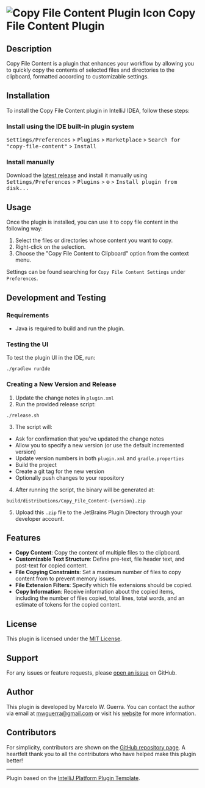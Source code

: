 [//]: # (![Build]&#40;https://github.com/mwguerra/copy-file-content/workflows/Build/badge.svg&#41;)

[//]: # ([![Version]&#40;https://img.shields.io/jetbrains/plugin/v/PLUGIN_ID.svg&#41;]&#40;https://plugins.jetbrains.com/plugin/PLUGIN_ID&#41;)

[//]: # ([![Downloads]&#40;https://img.shields.io/jetbrains/plugin/d/PLUGIN_ID.svg&#41;]&#40;https://plugins.jetbrains.com/plugin/PLUGIN_ID&#41;)

# ![Copy File Content Plugin Icon](src/main/resources/META-INF/pluginIcon.svg) Copy File Content Plugin

## Description
<!-- Plugin description -->
Copy File Content is a plugin that enhances your workflow by allowing you to quickly copy the contents of selected files and directories to the clipboard, formatted according to customizable settings.
<!-- Plugin description end -->

## Installation

To install the Copy File Content plugin in IntelliJ IDEA, follow these steps:

### Install using the IDE built-in plugin system

<kbd>Settings/Preferences</kbd> > <kbd>Plugins</kbd> > <kbd>Marketplace</kbd> > <kbd>Search for "copy-file-content"</kbd> >
<kbd>Install</kbd>

### Install manually

Download the [latest release](https://github.com/mwguerra/copy-file-content/releases/latest) and install it manually using
<kbd>Settings/Preferences</kbd> > <kbd>Plugins</kbd> > <kbd>⚙️</kbd> > <kbd>Install plugin from disk...</kbd>

## Usage

Once the plugin is installed, you can use it to copy file content in the following way:

1. Select the files or directories whose content you want to copy.
2. Right-click on the selection.
3. Choose the "Copy File Content to Clipboard" option from the context menu.

Settings can be found searching for `Copy File Content Settings` under `Preferences`.

## Development and Testing

### Requirements
- Java is required to build and run the plugin.

### Testing the UI
To test the plugin UI in the IDE, run:
```
./gradlew runIde
```

### Creating a New Version and Release
1. Update the change notes in `plugin.xml`
2. Run the provided release script:
```
./release.sh
```
3. The script will:
  - Ask for confirmation that you've updated the change notes
  - Allow you to specify a new version (or use the default incremented version)
  - Update version numbers in both `plugin.xml` and `gradle.properties`
  - Build the project
  - Create a git tag for the new version
  - Optionally push changes to your repository

4. After running the script, the binary will be generated at:
```
build/distributions/Copy_File_Content-{version}.zip
```

5. Upload this `.zip` file to the JetBrains Plugin Directory through your developer account.

## Features

- **Copy Content**: Copy the content of multiple files to the clipboard.
- **Customizable Text Structure**: Define pre-text, file header text, and post-text for copied content.
- **File Copying Constraints**: Set a maximum number of files to copy content from to prevent memory issues.
- **File Extension Filters**: Specify which file extensions should be copied.
- **Copy Information**: Receive information about the copied items, including the number of files copied, total lines, total words, and an estimate of tokens for the copied content.

## License

This plugin is licensed under the [MIT License](LICENSE).

## Support

For any issues or feature requests, please [open an issue](https://github.com/mwguerra/copy-file-content/issues) on GitHub.

## Author

This plugin is developed by Marcelo W. Guerra. You can contact the author via email at [mwguerra@gmail.com](mailto:mwguerra@gmail.com) or visit his [website](https://mwguerra.com) for more information.

## Contributors

For simplicity, contributors are shown on the [GitHub repository page](https://github.com/mwguerra/copy-file-content/graphs/contributors). A heartfelt thank you to all the contributors who have helped make this plugin better!

---
Plugin based on the [IntelliJ Platform Plugin Template][template].

[template]: https://github.com/JetBrains/intellij-platform-plugin-template
[docs:plugin-description]: https://plugins.jetbrains.com/docs/intellij/plugin-user-experience.html#plugin-description-and-presentation